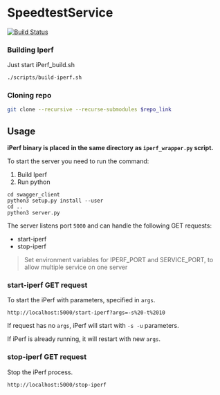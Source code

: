 # SpeedtestService

[![Build Status](https://github.com/SkoltechSummerCamp/SpeedtestService/workflows/Build%20docker%20image/badge.svg)](https://github.com/SkoltechSummerCamp/SpeedtestService/actions)

### Building Iperf

Just start iPerf_build.sh

```bash
./scripts/build-iperf.sh
```

### Cloning repo

```bash
git clone --recursive --recurse-submodules $repo_link
```


## Usage

**iPerf binary is placed in the same directory as `iperf_wrapper.py` script.**



To start the server you need to run the command:

1. Build Iperf
2. Run python

```
cd swagger_client
python3 setup.py install --user
cd ..
python3 server.py 
```

The server listens port `5000` and can handle the following GET requests:

* start-iperf
* stop-iperf

> Set environment variables for IPERF_PORT and SERVICE_PORT, to allow multiple service on one server 

### start-iperf GET request
To start the iPerf with parameters, specified in `args`.

```
http://localhost:5000/start-iperf?args=-s%20-t%2010
```

If request has no `args`, iPerf will start with `-s -u` parameters.

If iPerf is already running, it will restart with new `args`. 

### stop-iperf GET request
Stop the iPerf process.

```
http://localhost:5000/stop-iperf
```